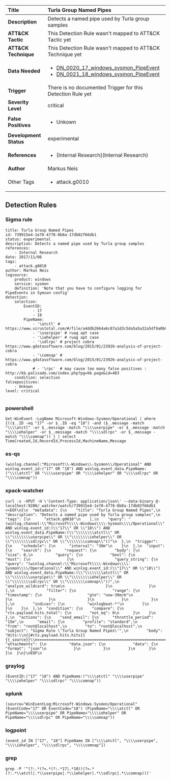 | Title                    | Turla Group Named Pipes       |
|:-------------------------|:------------------|
| **Description**          | Detects a named pipe used by Turla group samples |
| **ATT&amp;CK Tactic**    |   This Detection Rule wasn't mapped to ATT&amp;CK Tactic yet  |
| **ATT&amp;CK Technique** |  This Detection Rule wasn't mapped to ATT&amp;CK Technique yet  |
| **Data Needed**          | <ul><li>[DN_0020_17_windows_sysmon_PipeEvent](../Data_Needed/DN_0020_17_windows_sysmon_PipeEvent.md)</li><li>[DN_0021_18_windows_sysmon_PipeEvent](../Data_Needed/DN_0021_18_windows_sysmon_PipeEvent.md)</li></ul>  |
| **Trigger**              |  There is no documented Trigger for this Detection Rule yet  |
| **Severity Level**       | critical |
| **False Positives**      | <ul><li>Unkown</li></ul>  |
| **Development Status**   | experimental |
| **References**           | <ul><li>[Internal Research](Internal Research)</li></ul>  |
| **Author**               | Markus Neis |
| Other Tags           | <ul><li>attack.g0010</li></ul> | 

## Detection Rules

### Sigma rule

```
title: Turla Group Named Pipes
id: 739915e4-1e70-4778-8b8a-17db02f66db1
status: experimental
description: Detects a named pipe used by Turla group samples
references:
    - Internal Research
date: 2017/11/06
tags:
    - attack.g0010
author: Markus Neis
logsource:
    product: windows
    service: sysmon
    definition: 'Note that you have to configure logging for PipeEvents in Symson config'
detection:
    selection:
        EventID: 
            - 17
            - 18
        PipeName: 
            - '\atctl' # https://www.virustotal.com/#/file/a4ddb2664a6c87a1d3c5da5a5a32a5df9a0b0c8f2e951811bd1ec1d44d42ccf1/detection
            - '\userpipe' # ruag apt case
            - '\iehelper' # ruag apt case
            - '\sdlrpc' # project cobra https://www.gdatasoftware.com/blog/2015/01/23926-analysis-of-project-cobra
            - '\comnap' # https://www.gdatasoftware.com/blog/2015/01/23926-analysis-of-project-cobra
            # - '\rpc'  # may cause too many false positives : http://kb.palisade.com/index.php?pg=kb.page&id=483
    condition: selection
falsepositives:
    - Unkown
level: critical


```





### powershell
    
```
Get-WinEvent -LogName Microsoft-Windows-Sysmon/Operational | where {(($_.ID -eq "17" -or $_.ID -eq "18") -and ($_.message -match "\\\\atctl" -or $_.message -match "\\\\userpipe" -or $_.message -match "\\\\iehelper" -or $_.message -match "\\\\sdlrpc" -or $_.message -match "\\\\comnap")) } | select TimeCreated,Id,RecordId,ProcessId,MachineName,Message
```


### es-qs
    
```
(winlog.channel:"Microsoft\\-Windows\\-Sysmon\\/Operational" AND winlog.event_id:("17" OR "18") AND winlog.event_data.PipeName:("\\\\atctl" OR "\\\\userpipe" OR "\\\\iehelper" OR "\\\\sdlrpc" OR "\\\\comnap"))
```


### xpack-watcher
    
```
curl -s -XPUT -H \'Content-Type: application/json\' --data-binary @- localhost:9200/_watcher/watch/739915e4-1e70-4778-8b8a-17db02f66db1 <<EOF\n{\n  "metadata": {\n    "title": "Turla Group Named Pipes",\n    "description": "Detects a named pipe used by Turla group samples",\n    "tags": [\n      "attack.g0010"\n    ],\n    "query": "(winlog.channel:\\"Microsoft\\\\-Windows\\\\-Sysmon\\\\/Operational\\" AND winlog.event_id:(\\"17\\" OR \\"18\\") AND winlog.event_data.PipeName:(\\"\\\\\\\\atctl\\" OR \\"\\\\\\\\userpipe\\" OR \\"\\\\\\\\iehelper\\" OR \\"\\\\\\\\sdlrpc\\" OR \\"\\\\\\\\comnap\\"))"\n  },\n  "trigger": {\n    "schedule": {\n      "interval": "30m"\n    }\n  },\n  "input": {\n    "search": {\n      "request": {\n        "body": {\n          "size": 0,\n          "query": {\n            "bool": {\n              "must": [\n                {\n                  "query_string": {\n                    "query": "(winlog.channel:\\"Microsoft\\\\-Windows\\\\-Sysmon\\\\/Operational\\" AND winlog.event_id:(\\"17\\" OR \\"18\\") AND winlog.event_data.PipeName:(\\"\\\\\\\\atctl\\" OR \\"\\\\\\\\userpipe\\" OR \\"\\\\\\\\iehelper\\" OR \\"\\\\\\\\sdlrpc\\" OR \\"\\\\\\\\comnap\\"))",\n                    "analyze_wildcard": true\n                  }\n                }\n              ],\n              "filter": {\n                "range": {\n                  "timestamp": {\n                    "gte": "now-30m/m"\n                  }\n                }\n              }\n            }\n          }\n        },\n        "indices": [\n          "winlogbeat-*"\n        ]\n      }\n    }\n  },\n  "condition": {\n    "compare": {\n      "ctx.payload.hits.total": {\n        "not_eq": 0\n      }\n    }\n  },\n  "actions": {\n    "send_email": {\n      "throttle_period": "15m",\n      "email": {\n        "profile": "standard",\n        "from": "root@localhost",\n        "to": "root@localhost",\n        "subject": "Sigma Rule \'Turla Group Named Pipes\'",\n        "body": "Hits:\\n{{#ctx.payload.hits.hits}}{{_source}}\\n================================================================================\\n{{/ctx.payload.hits.hits}}",\n        "attachments": {\n          "data.json": {\n            "data": {\n              "format": "json"\n            }\n          }\n        }\n      }\n    }\n  }\n}\nEOF\n
```


### graylog
    
```
(EventID:("17" "18") AND PipeName:("\\\\atctl" "\\\\userpipe" "\\\\iehelper" "\\\\sdlrpc" "\\\\comnap"))
```


### splunk
    
```
(source="WinEventLog:Microsoft-Windows-Sysmon/Operational" (EventCode="17" OR EventCode="18") (PipeName="\\\\atctl" OR PipeName="\\\\userpipe" OR PipeName="\\\\iehelper" OR PipeName="\\\\sdlrpc" OR PipeName="\\\\comnap"))
```


### logpoint
    
```
(event_id IN ["17", "18"] PipeName IN ["\\\\atctl", "\\\\userpipe", "\\\\iehelper", "\\\\sdlrpc", "\\\\comnap"])
```


### grep
    
```
grep -P '^(?:.*(?=.*(?:.*17|.*18))(?=.*(?:.*\\atctl|.*\\userpipe|.*\\iehelper|.*\\sdlrpc|.*\\comnap)))'
```



